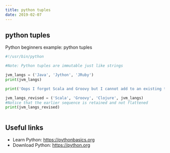 ```yaml
---
title: python tuples
date: 2019-02-07
---
```


## python tuples

Python beginners example: python tuples

```python
#!/usr/bin/python

#Note: Python tuples are immutable just like strings

jvm_langs = ('Java', 'Jython', 'JRuby')
print(jvm_langs)

print('Oops I forgot Scala and Groovy but I cannot add to an existing tuple')

jvm_langs_revised = ('Scala', 'Groovy', 'Clojure', jvm_langs)
#Notice that the earlier sequence is retained and not flattened
print(jvm_langs_revised)



```

## Useful links

- Learn Python: https://pythonbasics.org
- Download Python: https://python.org
